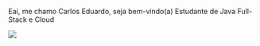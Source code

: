 Eai, me chamo Carlos Eduardo, seja bem-vindo(a) 
Estudante de Java Full-Stack e Cloud



<picture>
  <source
    srcset="https://github-readme-stats.vercel.app/api?username=CarlosEduardoMendesPereira&show_icons=true&theme=onedark"
    media="(prefers-color-scheme: dark)"
  />
  <source
    srcset="https://github-readme-stats.vercel.app/api?username=CarlosEduardoMendes&show_icons=true"
    media="(prefers-color-scheme: light), (prefers-color-scheme: no-preference)"
  />
  <img src="https://github-readme-stats.vercel.app/api?username=anuraghazra&show_icons=true" />
</picture>
